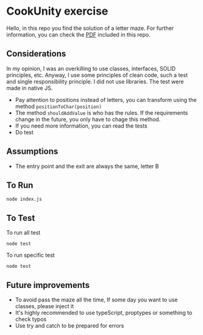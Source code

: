 # CookUnity exercise

Hello, in this repo you find the solution of a letter maze.
For further information, you can check the [PDF](https://github.com/mazcuiFede/CookUnity/blob/main/CookUnity_Technical_Test.pdf) included in this repo.

## Considerations

In my opinion, I was an overkilling to use classes, interfaces, SOLID principles, etc. Anyway, I use some principles of clean code, such a test and single responsibility principle.
I did not use libraries. The test were made in native JS.

- Pay attention to positions instead of letters, you can transform using the method ```positionToChar(position)```
- The method ```shouldAddValue``` is who has the rules. If the requirements change in the future, you only have to chage this method.
- If you need more information, you can read the tests
- Do test

## Assumptions

- The entry point and the exit are always the same, letter B

## To Run

```node index.js```

## To Test

To run all test

```node test```

To run specific test

```node test```

## Future improvements

- To avoid pass the maze all the time, If some day you want to use classes, please inject it
- It's highly recommended to use typeScript, proptypes or something to check typos
- Use try and catch to be prepared for errors